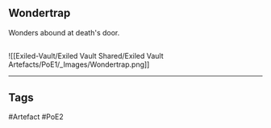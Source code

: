 ## Wondertrap
Wonders abound at death's door.
##
![[Exiled-Vault/Exiled Vault Shared/Exiled Vault Artefacts/PoE1/_Images/Wondertrap.png]]

---
## Tags
#Artefact
#PoE2